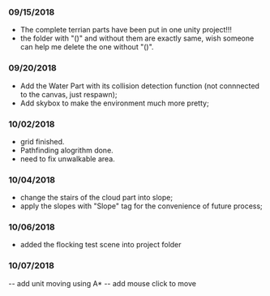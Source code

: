### 09/15/2018
- The complete terrian parts have been put in one unity project!!!
- the folder with "()" and without them are exactly same, wish someone can help me delete the one without "()".

### 09/20/2018
- Add the Water Part with its collision detection function (not connnected to the canvas, just respawn);
- Add skybox to make the environment much more pretty;

### 10/02/2018
- grid finished.
- Pathfinding alogrithm done.
- need to fix unwalkable area.

### 10/04/2018
- change the stairs of the cloud part into slope;
- apply the slopes with "Slope" tag for the convenience of future process;

### 10/06/2018
- added the flocking test scene into project folder

### 10/07/2018
-- add unit moving using A*
-- add mouse click to move
